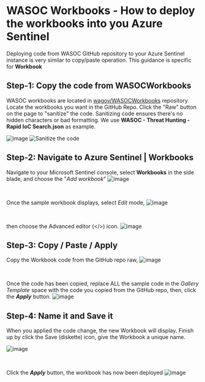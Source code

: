 # WASOC Workbooks - How to deploy the workbooks into you Azure Sentinel
Deploying code from WASOC GitHub repository to your Azure Sentinel instance is very similar to copy/paste operation. This guidance is specific for **Workbook**


## Step-1: Copy the code from WASOCWorkbooks
WASOC workbooks are located in [wagov/WASOCWorkbooks](https://github.com/wagov/WASOCWorkbooks) repository.
Locate the workbooks you want in the GitHub Repo. Click the "Raw" button on the page to "sanitize" the code. Sanitizing code ensures there's no hidden characters or bad formatting.
We use **WASOC - Threat Hunting - Rapid IoC Search.json** as example.

![image](https://github.com/wagov/WASOCWorkbooks/assets/43643214/cb6582ff-be27-4a17-bd1f-ca0cae650414)
![Sanitize the code](https://github.com/wagov/WASOCWorkbooks/assets/43643214/a8ea0825-5266-4290-b8b9-09ea8ccd2954)

## Step-2: Navigate to Azure Sentinel | Workbooks

Navigate to your Microsoft Sentinel console, select **Workbooks** in the side blade, and choose the "_Add workbook_" 
![image](https://github.com/wagov/WASOCWorkbooks/assets/43643214/6a67c229-4108-40dc-b712-926f98031e3e)

<br>

Once the sample workbook displays, select _Edit_ mode,
![image](https://github.com/wagov/WASOCWorkbooks/assets/43643214/904e1c5c-673f-4f71-b555-72388eb9d89d)

<br>

then choose the Advanced editor (</>) icon.
![image](https://github.com/wagov/WASOCWorkbooks/assets/43643214/779bb31f-d226-41e8-8933-18ceecd5b9de)

## Step-3: Copy / Paste / Apply
Copy the Workbook code from the GitHub repo raw,
![image](https://github.com/wagov/WASOCWorkbooks/assets/43643214/f5c58b76-df26-4b5f-acc7-7a3caa85a750)

<br>

Once the code has been copied, replace ALL the sample code in the _Gallery Template_ space with the code you copied from the GitHub repo, then, click the **_Apply_** button.
![image](https://github.com/wagov/WASOCWorkbooks/assets/43643214/74401503-8cc6-4f41-ab82-f751dea34f9d)


## Step-4: Name it and Save it
When you applied the code change, the new Workbook will display. Finish up by click the Save (diskette) icon, give the Workbook a unique name.

![image](https://github.com/wagov/WASOCWorkbooks/assets/43643214/33df471a-6caf-4123-85be-44a22018316b)

<br>

Click the **_Apply_** button, the workbook has now been deployed
![image](https://github.com/wagov/WASOCWorkbooks/assets/43643214/8d27858d-c819-4ce9-8495-f3cc660fd10e)

